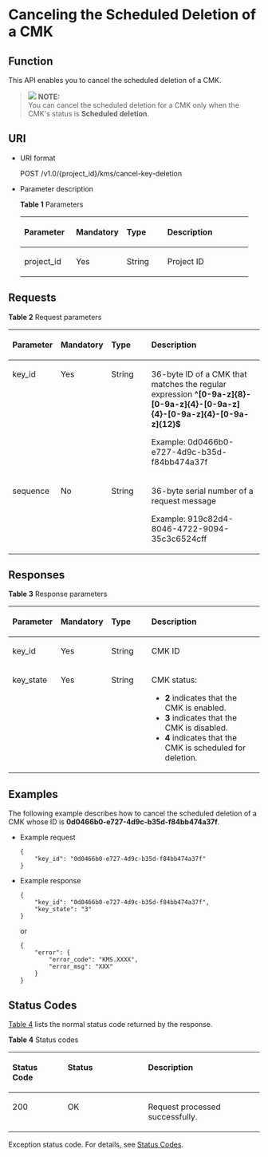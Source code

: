 # Canceling the Scheduled Deletion of a CMK<a name="kms_02_0016"></a>

## Function<a name="en-us_topic_0112992288_s1731a14fb0144c79bf0fa90c694f34f7"></a>

This API enables you to cancel the scheduled deletion of a CMK.

>![](/images/icon-note.gif) **NOTE:**   
>You can cancel the scheduled deletion for a CMK only when the CMK's status is  **Scheduled deletion**.  

## URI<a name="en-us_topic_0112992288_se70c3e5518a04f60b06032524dddfef4"></a>

-   URI format

    POST /v1.0/\{project\_id\}/kms/cancel-key-deletion

-   Parameter description

    **Table  1**  Parameters

    <a name="en-us_topic_0112992288_t982da1e0196d4ec1a28d1fbff2cc8191"></a>
    <table><thead align="left"><tr id="en-us_topic_0112992288_r6e963322c1e740d181726d2f0e91df5a"><th class="cellrowborder" valign="top" width="22.74%" id="mcps1.2.5.1.1"><p id="en-us_topic_0112992288_a3b5bbe5a7f644fd3a74cecbfb3f7ed60"><a name="en-us_topic_0112992288_a3b5bbe5a7f644fd3a74cecbfb3f7ed60"></a><a name="en-us_topic_0112992288_a3b5bbe5a7f644fd3a74cecbfb3f7ed60"></a><strong id="en-us_topic_0112992288_b842352706171810"><a name="en-us_topic_0112992288_b842352706171810"></a><a name="en-us_topic_0112992288_b842352706171810"></a>Parameter</strong></p>
    </th>
    <th class="cellrowborder" valign="top" width="22.18%" id="mcps1.2.5.1.2"><p id="en-us_topic_0112992288_ad98d2f62bd064b4e96ea922645197c24"><a name="en-us_topic_0112992288_ad98d2f62bd064b4e96ea922645197c24"></a><a name="en-us_topic_0112992288_ad98d2f62bd064b4e96ea922645197c24"></a><strong id="en-us_topic_0112992288_b842352706171815"><a name="en-us_topic_0112992288_b842352706171815"></a><a name="en-us_topic_0112992288_b842352706171815"></a>Mandatory</strong></p>
    </th>
    <th class="cellrowborder" valign="top" width="17.86%" id="mcps1.2.5.1.3"><p id="en-us_topic_0112992288_a3becf0b3aec9468984c2efc8d5abbea5"><a name="en-us_topic_0112992288_a3becf0b3aec9468984c2efc8d5abbea5"></a><a name="en-us_topic_0112992288_a3becf0b3aec9468984c2efc8d5abbea5"></a>Type</p>
    </th>
    <th class="cellrowborder" valign="top" width="37.22%" id="mcps1.2.5.1.4"><p id="en-us_topic_0112992288_a6bb6f1fe56a2454982832e8d56d354d8"><a name="en-us_topic_0112992288_a6bb6f1fe56a2454982832e8d56d354d8"></a><a name="en-us_topic_0112992288_a6bb6f1fe56a2454982832e8d56d354d8"></a>Description</p>
    </th>
    </tr>
    </thead>
    <tbody><tr id="en-us_topic_0112992288_r69bf37b65d3f446eab7b3f4d1b2fcec0"><td class="cellrowborder" valign="top" width="22.74%" headers="mcps1.2.5.1.1 "><p id="en-us_topic_0112992288_ae42d73592f58424ea93a11e52d2478dd"><a name="en-us_topic_0112992288_ae42d73592f58424ea93a11e52d2478dd"></a><a name="en-us_topic_0112992288_ae42d73592f58424ea93a11e52d2478dd"></a>project_id</p>
    </td>
    <td class="cellrowborder" valign="top" width="22.18%" headers="mcps1.2.5.1.2 "><p id="en-us_topic_0112992288_a56440c0f0ae34ba3b8033d1247673984"><a name="en-us_topic_0112992288_a56440c0f0ae34ba3b8033d1247673984"></a><a name="en-us_topic_0112992288_a56440c0f0ae34ba3b8033d1247673984"></a>Yes</p>
    </td>
    <td class="cellrowborder" valign="top" width="17.86%" headers="mcps1.2.5.1.3 "><p id="en-us_topic_0112992288_a1a4a71c11a4a45a58d0de2fbe009e9d9"><a name="en-us_topic_0112992288_a1a4a71c11a4a45a58d0de2fbe009e9d9"></a><a name="en-us_topic_0112992288_a1a4a71c11a4a45a58d0de2fbe009e9d9"></a>String</p>
    </td>
    <td class="cellrowborder" valign="top" width="37.22%" headers="mcps1.2.5.1.4 "><p id="en-us_topic_0112992288_a1314869d2dc147b38461e037d622f7b4"><a name="en-us_topic_0112992288_a1314869d2dc147b38461e037d622f7b4"></a><a name="en-us_topic_0112992288_a1314869d2dc147b38461e037d622f7b4"></a>Project ID</p>
    </td>
    </tr>
    </tbody>
    </table>


## Requests<a name="en-us_topic_0112992288_seb7b7901701247fab30a59b76f1c7f93"></a>

**Table  2**  Request parameters

<a name="en-us_topic_0112992288_table46221022101230"></a>
<table><thead align="left"><tr id="en-us_topic_0112992288_row9315574101230"><th class="cellrowborder" valign="top" width="17%" id="mcps1.2.5.1.1"><p id="en-us_topic_0112992288_p16364058101230"><a name="en-us_topic_0112992288_p16364058101230"></a><a name="en-us_topic_0112992288_p16364058101230"></a>Parameter</p>
</th>
<th class="cellrowborder" valign="top" width="16%" id="mcps1.2.5.1.2"><p id="en-us_topic_0112992288_p57514295101230"><a name="en-us_topic_0112992288_p57514295101230"></a><a name="en-us_topic_0112992288_p57514295101230"></a><strong id="en-us_topic_0112992288_b842352706171846"><a name="en-us_topic_0112992288_b842352706171846"></a><a name="en-us_topic_0112992288_b842352706171846"></a>Mandatory</strong></p>
</th>
<th class="cellrowborder" valign="top" width="17%" id="mcps1.2.5.1.3"><p id="en-us_topic_0112992288_p50420322101230"><a name="en-us_topic_0112992288_p50420322101230"></a><a name="en-us_topic_0112992288_p50420322101230"></a><strong id="en-us_topic_0112992288_b842352706171841"><a name="en-us_topic_0112992288_b842352706171841"></a><a name="en-us_topic_0112992288_b842352706171841"></a>Type</strong></p>
</th>
<th class="cellrowborder" valign="top" width="50%" id="mcps1.2.5.1.4"><p id="en-us_topic_0112992288_p28146304101230"><a name="en-us_topic_0112992288_p28146304101230"></a><a name="en-us_topic_0112992288_p28146304101230"></a>Description</p>
</th>
</tr>
</thead>
<tbody><tr id="en-us_topic_0112992288_row2638193101722"><td class="cellrowborder" valign="top" width="17%" headers="mcps1.2.5.1.1 "><p id="en-us_topic_0112992288_p5622302014656"><a name="en-us_topic_0112992288_p5622302014656"></a><a name="en-us_topic_0112992288_p5622302014656"></a>key_id</p>
</td>
<td class="cellrowborder" valign="top" width="16%" headers="mcps1.2.5.1.2 "><p id="en-us_topic_0112992288_p4891779114656"><a name="en-us_topic_0112992288_p4891779114656"></a><a name="en-us_topic_0112992288_p4891779114656"></a>Yes</p>
</td>
<td class="cellrowborder" valign="top" width="17%" headers="mcps1.2.5.1.3 "><p id="en-us_topic_0112992288_p5777073314656"><a name="en-us_topic_0112992288_p5777073314656"></a><a name="en-us_topic_0112992288_p5777073314656"></a>String</p>
</td>
<td class="cellrowborder" valign="top" width="50%" headers="mcps1.2.5.1.4 "><p id="en-us_topic_0112992288_p39820811173426"><a name="en-us_topic_0112992288_p39820811173426"></a><a name="en-us_topic_0112992288_p39820811173426"></a>36-byte ID of a CMK that matches the regular expression <span class="parmvalue" id="en-us_topic_0112992288_parmvalue80435593163333"><a name="en-us_topic_0112992288_parmvalue80435593163333"></a><a name="en-us_topic_0112992288_parmvalue80435593163333"></a><b>^[0-9a-z]{8}-[0-9a-z]{4}-[0-9a-z]{4}-[0-9a-z]{4}-[0-9a-z]{12}$</b></span></p>
<p id="en-us_topic_0112992288_p291812114656"><a name="en-us_topic_0112992288_p291812114656"></a><a name="en-us_topic_0112992288_p291812114656"></a>Example: 0d0466b0-e727-4d9c-b35d-f84bb474a37f</p>
</td>
</tr>
<tr id="en-us_topic_0112992288_row35142504101726"><td class="cellrowborder" valign="top" width="17%" headers="mcps1.2.5.1.1 "><p id="en-us_topic_0112992288_p269135101746"><a name="en-us_topic_0112992288_p269135101746"></a><a name="en-us_topic_0112992288_p269135101746"></a>sequence</p>
</td>
<td class="cellrowborder" valign="top" width="16%" headers="mcps1.2.5.1.2 "><p id="en-us_topic_0112992288_p20967256101746"><a name="en-us_topic_0112992288_p20967256101746"></a><a name="en-us_topic_0112992288_p20967256101746"></a>No</p>
</td>
<td class="cellrowborder" valign="top" width="17%" headers="mcps1.2.5.1.3 "><p id="en-us_topic_0112992288_p21799971101746"><a name="en-us_topic_0112992288_p21799971101746"></a><a name="en-us_topic_0112992288_p21799971101746"></a>String</p>
</td>
<td class="cellrowborder" valign="top" width="50%" headers="mcps1.2.5.1.4 "><p id="en-us_topic_0112992288_p43216172173433"><a name="en-us_topic_0112992288_p43216172173433"></a><a name="en-us_topic_0112992288_p43216172173433"></a>36-byte serial number of a request message</p>
<p id="en-us_topic_0112992288_p20626198101746"><a name="en-us_topic_0112992288_p20626198101746"></a><a name="en-us_topic_0112992288_p20626198101746"></a>Example: 919c82d4-8046-4722-9094-35c3c6524cff</p>
</td>
</tr>
</tbody>
</table>

## Responses<a name="en-us_topic_0112992288_sfadd53a5f4714e8f87811818d62d0296"></a>

**Table  3**  Response parameters

<a name="en-us_topic_0112992288_t98d238e10953421e84a073707024c329"></a>
<table><thead align="left"><tr id="en-us_topic_0112992288_r144a2c52c5054c6d9243eb2ef3875a21"><th class="cellrowborder" valign="top" width="17%" id="mcps1.2.5.1.1"><p id="en-us_topic_0112992288_a9156e0b03f054d4e8547e0787f88a51b"><a name="en-us_topic_0112992288_a9156e0b03f054d4e8547e0787f88a51b"></a><a name="en-us_topic_0112992288_a9156e0b03f054d4e8547e0787f88a51b"></a>Parameter</p>
</th>
<th class="cellrowborder" valign="top" width="16%" id="mcps1.2.5.1.2"><p id="en-us_topic_0112992288_a1851157c81e14d7f82db752a5737195a"><a name="en-us_topic_0112992288_a1851157c81e14d7f82db752a5737195a"></a><a name="en-us_topic_0112992288_a1851157c81e14d7f82db752a5737195a"></a><strong id="en-us_topic_0112992288_b842352706171938"><a name="en-us_topic_0112992288_b842352706171938"></a><a name="en-us_topic_0112992288_b842352706171938"></a>Mandatory</strong></p>
</th>
<th class="cellrowborder" valign="top" width="17%" id="mcps1.2.5.1.3"><p id="en-us_topic_0112992288_a39360acf5daf4c01a1ebddeff5d68a1c"><a name="en-us_topic_0112992288_a39360acf5daf4c01a1ebddeff5d68a1c"></a><a name="en-us_topic_0112992288_a39360acf5daf4c01a1ebddeff5d68a1c"></a><strong id="en-us_topic_0112992288_b842352706171921"><a name="en-us_topic_0112992288_b842352706171921"></a><a name="en-us_topic_0112992288_b842352706171921"></a>Type</strong></p>
</th>
<th class="cellrowborder" valign="top" width="50%" id="mcps1.2.5.1.4"><p id="en-us_topic_0112992288_a0097000016b14857972b7929bcaaa038"><a name="en-us_topic_0112992288_a0097000016b14857972b7929bcaaa038"></a><a name="en-us_topic_0112992288_a0097000016b14857972b7929bcaaa038"></a>Description</p>
</th>
</tr>
</thead>
<tbody><tr id="en-us_topic_0112992288_r3c4af7b36e9240d197ab56255e37b83c"><td class="cellrowborder" valign="top" width="17%" headers="mcps1.2.5.1.1 "><p id="en-us_topic_0112992288_p43705601102713"><a name="en-us_topic_0112992288_p43705601102713"></a><a name="en-us_topic_0112992288_p43705601102713"></a>key_id</p>
</td>
<td class="cellrowborder" valign="top" width="16%" headers="mcps1.2.5.1.2 "><p id="en-us_topic_0112992288_p63384753102713"><a name="en-us_topic_0112992288_p63384753102713"></a><a name="en-us_topic_0112992288_p63384753102713"></a>Yes</p>
</td>
<td class="cellrowborder" valign="top" width="17%" headers="mcps1.2.5.1.3 "><p id="en-us_topic_0112992288_p50492797102713"><a name="en-us_topic_0112992288_p50492797102713"></a><a name="en-us_topic_0112992288_p50492797102713"></a>String</p>
</td>
<td class="cellrowborder" valign="top" width="50%" headers="mcps1.2.5.1.4 "><p id="en-us_topic_0112992288_p33891398102713"><a name="en-us_topic_0112992288_p33891398102713"></a><a name="en-us_topic_0112992288_p33891398102713"></a>CMK ID</p>
</td>
</tr>
<tr id="en-us_topic_0112992288_rf212a916c502452a8e151eba2f118272"><td class="cellrowborder" valign="top" width="17%" headers="mcps1.2.5.1.1 "><p id="en-us_topic_0112992288_p118892651480"><a name="en-us_topic_0112992288_p118892651480"></a><a name="en-us_topic_0112992288_p118892651480"></a>key_state</p>
</td>
<td class="cellrowborder" valign="top" width="16%" headers="mcps1.2.5.1.2 "><p id="en-us_topic_0112992288_p249677091480"><a name="en-us_topic_0112992288_p249677091480"></a><a name="en-us_topic_0112992288_p249677091480"></a>Yes</p>
</td>
<td class="cellrowborder" valign="top" width="17%" headers="mcps1.2.5.1.3 "><p id="en-us_topic_0112992288_p235063691480"><a name="en-us_topic_0112992288_p235063691480"></a><a name="en-us_topic_0112992288_p235063691480"></a>String</p>
</td>
<td class="cellrowborder" valign="top" width="50%" headers="mcps1.2.5.1.4 "><p id="en-us_topic_0112992288_p91185741480"><a name="en-us_topic_0112992288_p91185741480"></a><a name="en-us_topic_0112992288_p91185741480"></a>CMK status:</p>
<a name="en-us_topic_0112992288_ul38541215195435"></a><a name="en-us_topic_0112992288_ul38541215195435"></a><ul id="en-us_topic_0112992288_ul38541215195435"><li><span class="parmvalue" id="en-us_topic_0112992288_parmvalue555125744163642"><a name="en-us_topic_0112992288_parmvalue555125744163642"></a><a name="en-us_topic_0112992288_parmvalue555125744163642"></a><b>2</b></span> indicates that the CMK is enabled.</li><li><span class="parmvalue" id="en-us_topic_0112992288_parmvalue890467586163649"><a name="en-us_topic_0112992288_parmvalue890467586163649"></a><a name="en-us_topic_0112992288_parmvalue890467586163649"></a><b>3</b></span> indicates that the CMK is disabled.</li><li><span class="parmvalue" id="en-us_topic_0112992288_parmvalue7929059216370"><a name="en-us_topic_0112992288_parmvalue7929059216370"></a><a name="en-us_topic_0112992288_parmvalue7929059216370"></a><b>4</b></span> indicates that the CMK is scheduled for deletion.</li></ul>
</td>
</tr>
</tbody>
</table>

## Examples<a name="en-us_topic_0112992288_section916185511014"></a>

The following example describes how to cancel the scheduled deletion of a CMK whose ID is  **0d0466b0-e727-4d9c-b35d-f84bb474a37f**.

-   Example request

    ```
    {
        "key_id": "0d0466b0-e727-4d9c-b35d-f84bb474a37f"
    }
    ```


-   Example response

    ```
    {
        "key_id": "0d0466b0-e727-4d9c-b35d-f84bb474a37f",
        "key_state": "3"
    }
    ```

    or

    ```
    {
        "error": {
            "error_code": "KMS.XXXX",
            "error_msg": "XXX"
        }
    }
    ```


## Status Codes<a name="en-us_topic_0112992288_section3454223421"></a>

[Table 4](#en-us_topic_0112992288_en-us_topic_0112992294_en-us_topic_0079615001_table20596071)  lists the normal status code returned by the response.

**Table  4**  Status codes

<a name="en-us_topic_0112992288_en-us_topic_0112992294_en-us_topic_0079615001_table20596071"></a>
<table><thead align="left"><tr id="en-us_topic_0112992288_en-us_topic_0112992294_en-us_topic_0079615001_row9746163"><th class="cellrowborder" valign="top" width="22%" id="mcps1.2.4.1.1"><p id="en-us_topic_0112992288_en-us_topic_0112992294_p57545694203043"><a name="en-us_topic_0112992288_en-us_topic_0112992294_p57545694203043"></a><a name="en-us_topic_0112992288_en-us_topic_0112992294_p57545694203043"></a>Status Code</p>
</th>
<th class="cellrowborder" valign="top" width="32%" id="mcps1.2.4.1.2"><p id="en-us_topic_0112992288_en-us_topic_0112992294_p4531342288"><a name="en-us_topic_0112992288_en-us_topic_0112992294_p4531342288"></a><a name="en-us_topic_0112992288_en-us_topic_0112992294_p4531342288"></a>Status</p>
</th>
<th class="cellrowborder" valign="top" width="46%" id="mcps1.2.4.1.3"><p id="en-us_topic_0112992288_en-us_topic_0112992294_p30689603203043"><a name="en-us_topic_0112992288_en-us_topic_0112992294_p30689603203043"></a><a name="en-us_topic_0112992288_en-us_topic_0112992294_p30689603203043"></a>Description</p>
</th>
</tr>
</thead>
<tbody><tr id="en-us_topic_0112992288_en-us_topic_0112992294_en-us_topic_0079615001_row48621261"><td class="cellrowborder" valign="top" width="22%" headers="mcps1.2.4.1.1 "><p id="en-us_topic_0112992288_en-us_topic_0112992294_en-us_topic_0079615001_p46008046"><a name="en-us_topic_0112992288_en-us_topic_0112992294_en-us_topic_0079615001_p46008046"></a><a name="en-us_topic_0112992288_en-us_topic_0112992294_en-us_topic_0079615001_p46008046"></a>200</p>
</td>
<td class="cellrowborder" valign="top" width="32%" headers="mcps1.2.4.1.2 "><p id="en-us_topic_0112992288_en-us_topic_0112992294_p7538425819"><a name="en-us_topic_0112992288_en-us_topic_0112992294_p7538425819"></a><a name="en-us_topic_0112992288_en-us_topic_0112992294_p7538425819"></a>OK</p>
</td>
<td class="cellrowborder" valign="top" width="46%" headers="mcps1.2.4.1.3 "><p id="en-us_topic_0112992288_en-us_topic_0112992294_p1885682315512"><a name="en-us_topic_0112992288_en-us_topic_0112992294_p1885682315512"></a><a name="en-us_topic_0112992288_en-us_topic_0112992294_p1885682315512"></a>Request processed successfully.</p>
</td>
</tr>
</tbody>
</table>

Exception status code. For details, see  [Status Codes](status-codes.md#kms_02_0301).

